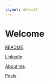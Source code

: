 ```yaml
---
layout: default
---
```


# Welcome

[README](./README.md).

[LinkedIn](https://www.linkedin.com/in/owen-williams-6768071b7)

[About me](./Aboutme.md).

[Posts](./posts.md).


